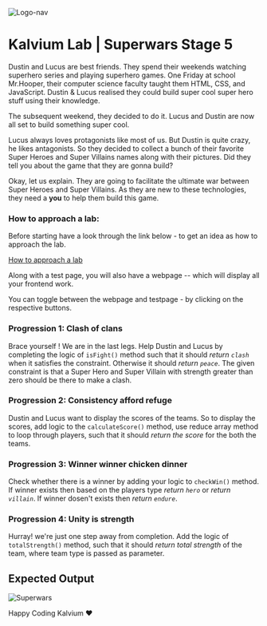 ![Logo-nav](https://s3.ap-south-1.amazonaws.com/kalvi-education.github.io/front-end-web-development/Kalvium-Logo.png)

# Kalvium Lab | Superwars Stage 5

Dustin and Lucus are best friends. They spend their weekends watching superhero series and playing superhero games. One Friday at school Mr.Hooper, their computer science faculty taught them HTML, CSS, and JavaScript. Dustin & Lucus realised they could build super cool super hero stuff using their knowledge. 

The subsequent weekend, they decided to do it. Lucus and Dustin are now all set to build something super cool.

Lucus always loves protagonists like most of us. But Dustin is quite crazy, he likes antagonists. So they decided to collect a bunch of their favorite Super Heroes and Super Villains names along with their pictures. Did they tell you about the game that they are gonna build? 

Okay, let us explain. They are going to facilitate the ultimate war between Super Heroes and Super Villains. As they are new to these technologies, they need a **you** to help them build this game.

### How to approach a lab:

Before starting have a look through the link below - to get an idea as how to approach the lab.

[How to approach a lab](https://docs.google.com/document/d/1SZ2Pryj6kAJj63wdB2_xVJgQHq6GddeZQ3nqDXYeaBA/edit?usp=sharing)

Along with a test page, you will also have a webpage -- which will display all your frontend work.

You can toggle between the webpage and testpage - by clicking on the respective buttons.


### Progression 1: Clash of clans

Brace yourself ! We are in the last legs. Help Dustin and Lucus by completing the logic of `isFight()` method such that it should _return `clash`_ when it satisfies the constraint. Otherwise it should _return `peace`_. The given constraint is that a Super Hero and Super Villain with strength greater than zero should be there to make a clash.

### Progression 2: Consistency afford refuge

Dustin and Lucus want to display the scores of the teams. So to display the scores, add logic to the `calculateScore()` method, use reduce array method to loop through players, such that it should _return the score_ for the both the teams.

### Progression 3: Winner winner chicken dinner

Check whether there is a winner by adding your logic to `checkWin()` method. If winner exists then based on the players type _return `hero`_ or _return `villain`_. If winner dosen't exists then _return `endure`_.

### Progression 4: Unity is strength

Hurray! we're just one step away from completion. Add the logic of `totalStrength()` method, such that it should _return total strength_ of the team, where team type is passed as parameter.

## Expected Output

![Superwars](https://s3.ap-south-1.amazonaws.com/kalvi-education.github.io/front-end-web-development/superwars-oops-part2.png)

Happy Coding Kalvium ❤️
